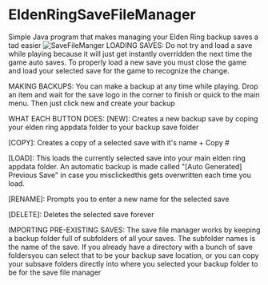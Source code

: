 # EldenRingSaveFileManager
Simple Java program that makes managing your Elden Ring backup saves a tad easier 
![SaveFileManger](https://user-images.githubusercontent.com/66340549/168502752-23929d22-af47-4b8d-ad65-b511ad139d91.png)
LOADING SAVES:
Do not try and load a save while playing because it will just get instantly overridden the next time the game auto saves.
To properly load a new save you must close the game and load your selected save for the game to recognize the change.

MAKING BACKUPS: 
You can make a backup at any time while playing. Drop an item and wait for the save logo in the corner to finish or quick to the main menu. 
Then just click new and create your backup

WHAT EACH BUTTON DOES:
[NEW]: Creates a new backup save by coping your elden ring appdata folder to your backup save folder

[COPY]: Creates a copy of a selected save with it's name + Copy #

[LOAD]: This loads the currently selected save into your main elden ring appdata folder. An automatic backup is made called "[Auto Generated] Previous Save" in case you misclickedthis gets overwritten each time you load.

[RENAME]: Prompts you to enter a new name for the selected save

[DELETE]: Deletes the selected save forever


IMPORTING PRE-EXISTING SAVES:
The save file manager works by keeping a backup folder full of subfolders of all your saves. 
The subfolder names is the name of the save.
If you already have a directory with a bunch of save foldersyou can select that to be your backup save location, 
or you can copy your subsave folders directly into where you selected your backup folder to be for the save file manager

